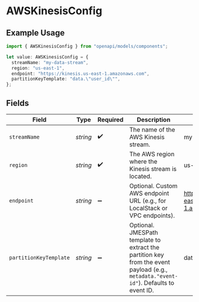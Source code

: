 # AWSKinesisConfig

## Example Usage

```typescript
import { AWSKinesisConfig } from "openapi/models/components";

let value: AWSKinesisConfig = {
  streamName: "my-data-stream",
  region: "us-east-1",
  endpoint: "https://kinesis.us-east-1.amazonaws.com",
  partitionKeyTemplate: "data.\"user_id\"",
};
```

## Fields

| Field                                                                                                                                | Type                                                                                                                                 | Required                                                                                                                             | Description                                                                                                                          | Example                                                                                                                              |
| ------------------------------------------------------------------------------------------------------------------------------------ | ------------------------------------------------------------------------------------------------------------------------------------ | ------------------------------------------------------------------------------------------------------------------------------------ | ------------------------------------------------------------------------------------------------------------------------------------ | ------------------------------------------------------------------------------------------------------------------------------------ |
| `streamName`                                                                                                                         | *string*                                                                                                                             | :heavy_check_mark:                                                                                                                   | The name of the AWS Kinesis stream.                                                                                                  | my-data-stream                                                                                                                       |
| `region`                                                                                                                             | *string*                                                                                                                             | :heavy_check_mark:                                                                                                                   | The AWS region where the Kinesis stream is located.                                                                                  | us-east-1                                                                                                                            |
| `endpoint`                                                                                                                           | *string*                                                                                                                             | :heavy_minus_sign:                                                                                                                   | Optional. Custom AWS endpoint URL (e.g., for LocalStack or VPC endpoints).                                                           | https://kinesis.us-east-1.amazonaws.com                                                                                              |
| `partitionKeyTemplate`                                                                                                               | *string*                                                                                                                             | :heavy_minus_sign:                                                                                                                   | Optional. JMESPath template to extract the partition key from the event payload (e.g., `metadata."event-id"`). Defaults to event ID. | data."user_id"                                                                                                                       |
